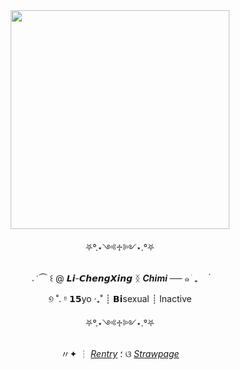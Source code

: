 <div align="center">
  
<img src="https://64.media.tumblr.com/2f1f7eca2b79775806c7c246337d524d/5f88c68b4dc28f0a-ea/s640x960/8607df727b55232d37de456c66d995950426129d.pnj" width="350" height="350" />


⛧°.⋆༺♱༻⋆.°⛧

  𝅄    ݁   ⏜ ꒰  @ 𝙇𝙞-𝘾𝙝𝙚𝙣𝙜𝙓𝙞𝙣𝙜 ᛝ ***Chimi*** ──   ๑   ֹ   ₊ㅤ  ۟

  ୭ ˚. ᵎᵎ 𝟭𝟱yo ‧₊˚ ┊ 𝗕𝗶sexual ┊ Inactive 

⛧°.⋆༺♱༻⋆.°⛧
  

 〃✦ ┆ [*Rentry*](https://rentry.co/explosive-shrimp) ؛ ଓ [*Strawpage*](https://exploshrimp.straw.page/)






